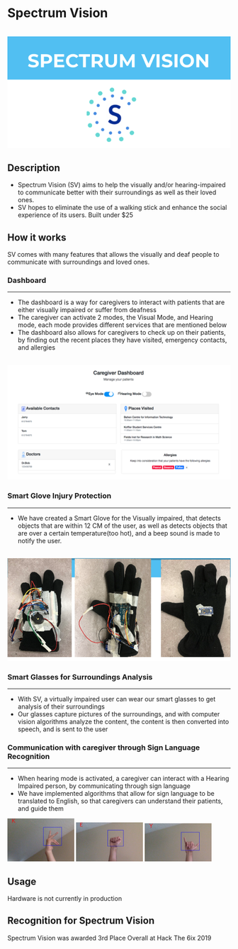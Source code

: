 # Spectrum Vision
<p align="center">
  </br>
  <img src="header.png"/>
</p>

## Description
<ul>
<li>Spectrum Vision (SV) aims to help the visually and/or hearing-impaired to communicate better with their surroundings as well as their loved ones. </li>
<li>SV hopes to eliminate the use of a walking stick and enhance the social experience of its users.   
  Built under $25</li>
</ul>

## How it works
SV comes with many features that allows the visually and deaf people to communicate with surroundings and loved ones.
### Dashboard 
<hr>
<ul>
  <li> The dashboard is a way for caregivers to interact with patients that are either visually impaired or suffer from deafness </li>
  <li> The caregiver can activate 2 modes, the Visual Mode, and Hearing mode, each mode provides different services that are mentioned below </li>
  <li> The dashboard also allows for caregivers to check up on their patients, by finding out the recent places they have visited, emergency contacts, and allergies </li>
</ul>
<p align="center">
  </br>
  <img src="dashboard.png"/>
</p>

### Smart Glove Injury Protection
<hr>
<ul>
  <li> We have created a Smart Glove for the Visually impaired, that detects objects that are within 12 CM of the user, as well as detects objects that are over a certain temperature(too hot), and a beep sound is made to notify the user.</li>
</ul>
<p align="center">
  </br>
  <img src="glove.png"/>
</p>

### Smart Glasses for Surroundings Analysis
<hr>
<ul>
  <li> With SV, a virtually impaired user can wear our smart glasses to get analysis of their surroundings </li>
  <li> Our glasses capture pictures of the surroundings, and with computer vision algorithms analyze the content, the content is then converted into speech, and is sent to the user </li>
</ul>

### Communication with caregiver through Sign Language Recognition
<hr>
<ul>
  <li>When hearing mode is activated, a caregiver can interact with a Hearing Impaired person, by communicating through sign language</li>
  <li>We have implemented algorithms that allow for sign language to be translated to English, so that caregivers can understand their patients, and guide them </li>
</ul>
<div display = "inline">
  <img width = "30%" src = "K.png">
  <img width = "30%" src = "E.png">
  <img width = "30%" src = "Y.png">
</div>

## Usage
Hardware is not currently in production

## Recognition for Spectrum Vision
<p> Spectrum Vision was awarded 3rd Place Overall at Hack The 6ix 2019 <p>
  
